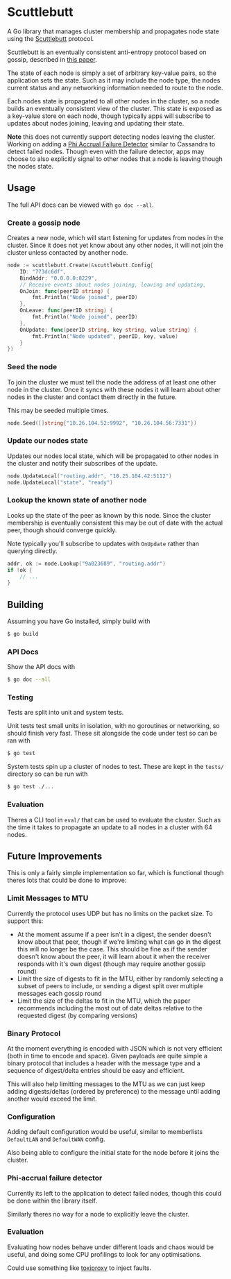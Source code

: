 # Scuttlebutt

A Go library that manages cluster membership and propagates node state using
the [Scuttlebutt](https://www.cs.cornell.edu/home/rvr/papers/flowgossip.pdf)
protocol.

Scuttlebutt is an eventually consistent anti-entropy protocol based on gossip,
described in [this paper](https://www.cs.cornell.edu/home/rvr/papers/flowgossip.pdf).

The state of each node is simply a set of arbitrary key-value pairs, so the
application sets the state. Such as it may include the node type, the nodes
current status and any networking information needed to route to the node.

Each nodes state is propagated to all other nodes in the cluster, so a node
builds an eventually consistent view of the cluster. This state is exposed
as a key-value store on each node, though typically apps will subscribe to
updates about nodes joining, leaving and updating their state.

**Note** this does not currently support detecting nodes leaving the cluster.
Working on adding a [Phi Accrual Failure Detector](https://www.computer.org/csdl/proceedings-article/srds/2004/22390066/12OmNvT2phv)
similar to Cassandra to detect failed nodes. Though even with the failure
detector, apps may choose to also explicitly signal to other nodes that a node
is leaving though the nodes state.

## Usage
The full API docs can be viewed with `go doc --all`.

### Create a gossip node
Creates a new node, which will start listening for updates from nodes in the
cluster. Since it does not yet know about any other nodes, it will not join
the cluster unless contacted by another node.

```go
node := scuttlebutt.Create(&scuttlebutt.Config{
	ID: "773dc6df",
	BindAddr: "0.0.0.0:8229",
	// Receive events about nodes joining, leaving and updating.
	OnJoin: func(peerID string) {
		fmt.Println("Node joined", peerID)
	},
	OnLeave: func(peerID string) {
		fmt.Println("Node joined", peerID)
	},
	OnUpdate: func(peerID string, key string, value string) {
		fmt.Println("Node updated", peerID, key, value)
	}
})
```

### Seed the node
To join the cluster we must tell the node the address of at least one other
node in the cluster. Once it syncs with these nodes it will learn about other
nodes in the cluster and contact them directly in the future.

This may be seeded multiple times.

```go
node.Seed([]string{"10.26.104.52:9992", "10.26.104.56:7331"})
```

### Update our nodes state
Updates our nodes local state, which will be propagated to other nodes in the
cluster and notify their subscribes of the update.

```go
node.UpdateLocal("routing.addr", "10.25.104.42:5112")
node.UpdateLocal("state", "ready")
```

### Lookup the known state of another node
Looks up the state of the peer as known by this node. Since the cluster
membership is eventually consistent this may be out of date with the actual
peer, though should converge quickly.

Note typically you'll subscribe to updates with `OnUpdate` rather than querying
directly.

```go
addr, ok := node.Lookup("9a023689", "routing.addr")
if !ok {
	// ...
}
```

## Building
Assuming you have Go installed, simply build with
```bash
$ go build
```

### API Docs
Show the API docs with
```bash
$ go doc --all
```

### Testing
Tests are split into unit and system tests.

Unit tests test small units in isolation, with no goroutines or networking, so
should finish very fast. These sit alongside the code under test so can be
ran with
```bash
$ go test
```

System tests spin up a cluster of nodes to test. These are kept in the `tests/`
directory so can be run with
```bash
$ go test ./...
```

### Evaluation
Theres a CLI tool in `eval/` that can be used to evaluate the cluster. Such
as the time it takes to propagate an update to all nodes in a cluster with
64 nodes.

## Future Improvements
This is only a fairly simple implementation so far, which is functional though
theres lots that could be done to improve:

### Limit Messages to MTU
Currently the protocol uses UDP but has no limits on the packet size. To support
this:
* At the moment assume if a peer isn't in a digest, the sender doesn't know
about that peer, though if we're limiting what can go in the digest this will
no longer be the case. This should be fine as if the sender doesn't know about
the peer, it will learn about it when the receiver responds with it's own
digest (though may require another gossip round)
* Limit the size of digests to fit in the MTU, either by randomly selecting
a subset of peers to include, or sending a digest split over multiple messages
each gossip round
* Limit the size of the deltas to fit in the MTU, which the paper recommends
including the most out of date deltas relative to the requested digest (by
comparing versions)

### Binary Protocol
At the moment everything is encoded with JSON which is not very efficient (both
in time to encode and space). Given payloads are quite simple a binary protocol
that includes a header with the message type and a sequence of digest/delta
entries should be easy and efficient.

This will also help limitting messages to the MTU as we can just keep adding
digests/deltas (ordered by preference) to the message until adding another would
exceed the limit.

### Configuration
Adding default configuration would be useful, similar to memberlists `DefaultLAN`
and `DefaultWAN` config.

Also being able to configure the initial state for the node before it joins the
cluster.

### Phi-accrual failure detector
Currently its left to the application to detect failed nodes, though this could
be done within the library itself.

Similarly theres no way for a node to explicitly leave the cluster.

### Evaluation
Evaluating how nodes behave under different loads and chaos would be useful,
and doing some CPU profilings to look for any optimisations.

Could use something like [toxiproxy](https://github.com/Shopify/toxiproxy)
to inject faults.
